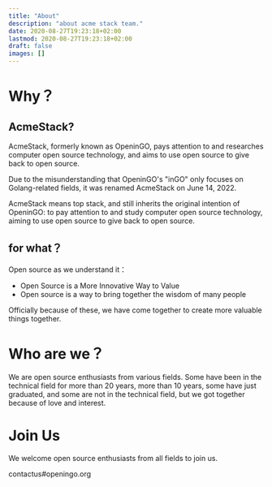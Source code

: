 ```yaml
---
title: "About"
description: "about acme stack team."
date: 2020-08-27T19:23:18+02:00
lastmod: 2020-08-27T19:23:18+02:00
draft: false
images: []
---
```


# Why？

## AcmeStack?
AcmeStack, formerly known as OpeninGO, pays attention to and researches computer open source technology, and aims to use open source to give back to open source.

Due to the misunderstanding that OpeninGO's "inGO" only focuses on Golang-related fields, it was renamed AcmeStack on June 14, 2022.

AcmeStack means top stack, and still inherits the original intention of OpeninGO: to pay attention to and study computer open source technology, aiming to use open source to give back to open source.

## for what？

Open source as we understand it：

- Open Source is a More Innovative Way to Value
- Open source is a way to bring together the wisdom of many people

Officially because of these, we have come together to create more valuable things together.

# Who are we？

We are open source enthusiasts from various fields. Some have been in the technical field for more than 20 years, more than 10 years, some have just graduated, and some are not in the technical field, but we got together because of love and interest.

# Join Us

We welcome open source enthusiasts from all fields to join us.

contactus#openingo.org
